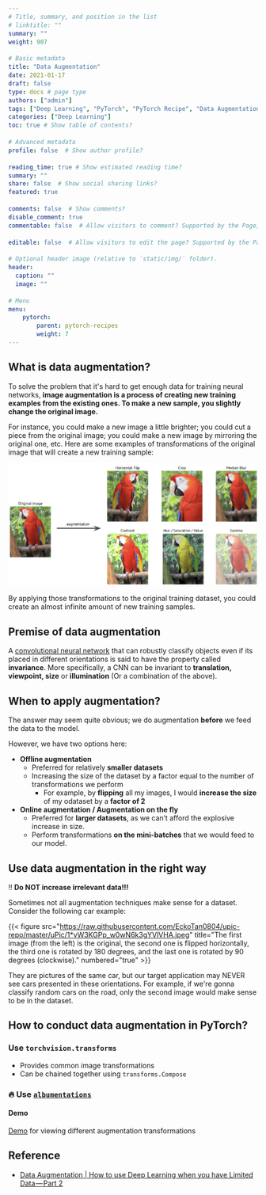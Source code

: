 ```yaml
---
# Title, summary, and position in the list
# linktitle: ""
summary: ""
weight: 907

# Basic metadata
title: "Data Augmentation"
date: 2021-01-17
draft: false
type: docs # page type
authors: ["admin"]
tags: ["Deep Learning", "PyTorch", "PyTorch Recipe", "Data Augmentation"]
categories: ["Deep Learning"]
toc: true # Show table of contents?

# Advanced metadata
profile: false  # Show author profile?

reading_time: true # Show estimated reading time?
summary: ""
share: false  # Show social sharing links?
featured: true

comments: false  # Show comments?
disable_comment: true
commentable: false  # Allow visitors to comment? Supported by the Page, Post, and Docs content types.

editable: false  # Allow visitors to edit the page? Supported by the Page, Post, and Docs content types.

# Optional header image (relative to `static/img/` folder).
header:
  caption: ""
  image: ""

# Menu
menu: 
    pytorch:
        parent: pytorch-recipes
        weight: 7
---
```


## What is data augmentation?

To solve the problem that it's hard to get enough data for training neural networks, **image augmentation is a process of creating new training examples from the existing ones. To make a new sample, you slightly change the original image.**

For instance, you could make a new image a little brighter; you could cut a piece from the original image; you could make a new image by mirroring the original one, etc. Here are some examples of transformations of the original image that will create a new training sample:

![augmentation](https://raw.githubusercontent.com/EckoTan0804/upic-repo/master/uPic/augmentation.jpg)

By applying those transformations to the original training dataset, you could create an almost infinite amount of new training samples.

## Premise of data augmentation

A [convolutional neural network](https://nanonets.com/blog/human-pose-estimation-2d-guide/) that can robustly classify objects even if its placed in different orientations is said to have the property called **invariance**. More specifically, a CNN can be invariant to **translation, viewpoint, size** or **illumination** (Or a combination of the above).

## When to apply augmentation?

The answer may seem quite obvious; we do augmentation **before** we feed the data to the model.

However, we have two options here:

- **Offline augmentation**
  - Preferred for relatively **smaller datasets**
  - Increasing the size of the dataset by a factor equal to the number of transformations we perform
    - For example, by **flipping** all my images, I would **increase the size** of my odataset by a **factor of 2**
- **Online augmentation / Augmentation on the fly**
  - Preferred for **larger datasets**, as we can’t afford the explosive increase in size.
  - Perform transformations **on the mini-batches** that we would feed to our model. 

## Use data augmentation in the right way

‼️ **Do NOT increase irrelevant data!!!**

Sometimes not all augmentation techniques make sense for a dataset. Consider the following car example:

{{< figure src="https://raw.githubusercontent.com/EckoTan0804/upic-repo/master/uPic/1*vW3KGPp_w0wN6k3gYVlVHA.jpeg" title="The first image (from the left) is the original, the second one is flipped horizontally, the third one is rotated by 180 degrees, and the last one is rotated by 90 degrees (clockwise)." numbered="true" >}}

They are pictures of the same car, but our target application may NEVER see cars presented in these orientations. For example, if we're gonna classify random cars on the road, only the second image would make sense to be in the dataset.

## How to conduct data augmentation in PyTorch?

### Use `torchvision.transforms`

- Provides common image transformations
- Can be chained together using `transforms.Compose`

### 🔥 Use [`albumentations`](https://github.com/albumentations-team/albumentations)



#### Demo

[Demo](https://albumentations-demo.herokuapp.com/) for viewing different augmentation transformations



## Reference

- [Data Augmentation | How to use Deep Learning when you have Limited Data — Part 2](https://nanonets.com/blog/data-augmentation-how-to-use-deep-learning-when-you-have-limited-data-part-2/)

